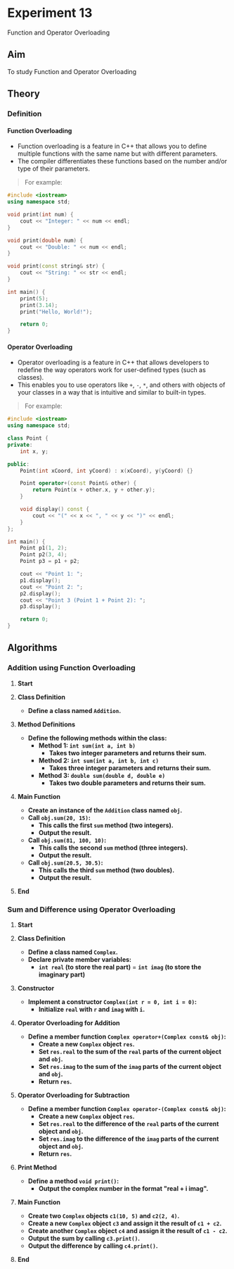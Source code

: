 # Experiment 13
 Function and Operator Overloading

## Aim 
To study Function and Operator Overloading

## Theory
### Definition
#### Function Overloading
- Function overloading is a feature in C++ that allows you to define multiple functions with the same name but with different parameters.
- The compiler differentiates these functions based on the number and/or type of their parameters.
> For example:
```cpp
#include <iostream>
using namespace std;

void print(int num) {
    cout << "Integer: " << num << endl;
}

void print(double num) {
    cout << "Double: " << num << endl;
}

void print(const string& str) {
    cout << "String: " << str << endl;
}

int main() {
    print(5); 
    print(3.14);
    print("Hello, World!");

    return 0;
}

```
#### Operator Overloading
- Operator overloading is a feature in C++ that allows developers to redefine the way operators work for user-defined types (such as classes).
- This enables you to use operators like `+`, `-`, `*`, and others with objects of your classes in a way that is intuitive and similar to built-in types.
> For example:
```cpp
#include <iostream>
using namespace std;

class Point {
private:
    int x, y;

public:
    Point(int xCoord, int yCoord) : x(xCoord), y(yCoord) {}

    Point operator+(const Point& other) {
        return Point(x + other.x, y + other.y);
    }

    void display() const {
        cout << "(" << x << ", " << y << ")" << endl;
    }
};

int main() {
    Point p1(1, 2);
    Point p2(3, 4);
    Point p3 = p1 + p2;

    cout << "Point 1: ";
    p1.display();
    cout << "Point 2: ";
    p2.display();
    cout << "Point 3 (Point 1 + Point 2): ";
    p3.display();

    return 0;
}

```

## Algorithms
### Addition using Function Overloading

1. **Start**

2. **Class Definition**
   - **Define a class named `Addition`.**

3. **Method Definitions**
   - **Define the following methods within the class:**
     - **Method 1: `int sum(int a, int b)`**
       - **Takes two integer parameters and returns their sum.**
     - **Method 2: `int sum(int a, int b, int c)`**
       - **Takes three integer parameters and returns their sum.**
     - **Method 3: `double sum(double d, double e)`**
       - **Takes two double parameters and returns their sum.**

4. **Main Function**
   - **Create an instance of the `Addition` class named `obj`.**
   - **Call `obj.sum(20, 15)`:**
     - **This calls the first `sum` method (two integers).**
     - **Output the result.**
   - **Call `obj.sum(81, 100, 10)`:**
     - **This calls the second `sum` method (three integers).**
     - **Output the result.**
   - **Call `obj.sum(20.5, 30.5)`:**
     - **This calls the third `sum` method (two doubles).**
     - **Output the result.**
    
5. **End**


### Sum and Difference using Operator Overloading

1. **Start**

2. **Class Definition**
   - **Define a class named `Complex`.**
   - **Declare private member variables:**
     - **`int real` (to store the real part)**
     = **`int imag` (to store the imaginary part)**

3. **Constructor**
   - **Implement a constructor `Complex(int r = 0, int i = 0)`:**
     - **Initialize `real` with `r` and `imag` with `i`.**

4. **Operator Overloading for Addition**
   - **Define a member function `Complex operator+(Complex const& obj)`:**
     - **Create a new `Complex` object `res`.**
     - **Set `res.real` to the sum of the `real` parts of the current object and `obj`.**
     - **Set `res.imag` to the sum of the `imag` parts of the current object and `obj`.**
     - **Return `res`.**

5. **Operator Overloading for Subtraction**
   - **Define a member function `Complex operator-(Complex const& obj)`:**
     - **Create a new `Complex` object `res`.**
     - **Set `res.real` to the difference of the `real` parts of the current object and 
     `obj`.**
     - **Set `res.imag` to the difference of the `imag` parts of the current object and 
     `obj`.**
     - **Return `res`.**

6. **Print Method**
   - **Define a method `void print()`:**
     - **Output the complex number in the format "real + i imag".**

7. ****Main Function****
   - **Create two `Complex` objects `c1(10, 5)` and `c2(2, 4)`.**
   - **Create a new `Complex` object `c3` and assign it the result of `c1 + c2`.**
   - **Create another `Complex` object `c4` and assign it the result of `c1 - c2`.**
   - **Output the sum by calling `c3.print()`.**
   - **Output the difference by calling `c4.print()`.**
  
8. **End**
